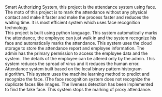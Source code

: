 Smart Authorizing System, this project is the attendance system using face. The moto of this project is to mark the attendance without any physical contact and make it faster and make the process faster and reduces the waiting time. It is most efficient system which uses face recognition technology.  
This project is built using python language. This system automatically marks the attendance, the employee can just walk in and the system recognize his face and automatically marks the attendance. This system uses the cloud storage to store the attendance report and employee information. The admin has the primary permission to access the employee data and the system. The details of the employee can be altered only by the admin. 
This system reduces the spread of virus and it reduces the human error. Attendance system built based on the local binary pattern histogram algorithm. This system uses the machine learning method to predict and recognize the face. \The face recognition system does not recognize the duplicate faces like images. The liveness detection has been implemented to find the fake face. This system stops the marking of proxy attendance.
